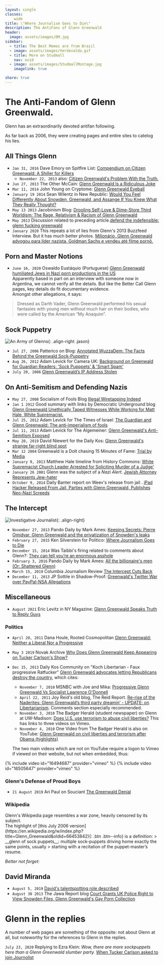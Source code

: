 ```yaml
---
layout: single
classes:
    wide
title: \"Where Journalism Goes to Die\"
description: The AntiFans of Glenn Greenwald
header:
  image: assets/images/DM.jpg
sidebar:
  - title: The Best Memes are from Brazil
  - image: assets/images/Verdevaldo.gif
  - title: More on Studmall
    nav: evid
  - image: assets/images/StudmallMontage.jpg
    imagelink: true

share: true
---
```


# The Anti-Fandom of Glenn Greenwald.

Glenn has an extraordinarily devoted antifan following.  

As far back as 2006, they were creating pages and entire sites to catelog his lies.


## All Things Glenn

- ``Jan 31, 2016`` Dave Emory on Spitfire List: [Compendium on Citizen Greenwald: A Shiller for Killers](http://spitfirelist.com/for-the-record/ftr-888-compendium-on-citizen-greenwald-a-shiller-for-killers/)
     - ``November 22, 2013`` also: [Citizen Greenwald's Problem With the Truth.](https://spitfirelist.com/news/citizen-greenwalds-problem-with-the-truth/)
- ``Jun 27, 2013`` The Other McCain: [Glenn Greenwald Is a Ridiculous Joke](https://theothermccain.com/2013/06/27/glenn-greenwald-is-a-ridiculous-joke-and-alas-the-internet-never-forgets/)
- ``Mar 11, 2014`` John Young on Cryptome: [Glenn Greenwald Eyeball](https://cryptome.org/2014-info/glenn-greenwald/glenn-greenwald.htm)
- ``January 19 2014`` Sean Wilentz in New Republic: [Would You Feel Differently About Snowden, Greenwald, and Assange If You Knew What They Really Thought?](https://newrepublic.com/article/116253/edward-snowden-glenn-greenwald-julian-assange-what-they-believe)
- ``May 13 2013`` Jacobinism Blog: [Drooling Self-Love & Dime-Store Third Worldism: The Rage, Relativism & Racism of Glenn Greenwald](http://jacobinism.blogspot.com/2013/05/drooling-self-love-dime-store-third.html)
- ``May 2013`` Discussion related to preceding article.[defend the indefensible: glenn fucking greenwald](https://www.ilxor.com/ILX/ThreadSelectedControllerServlet?action=showall&boardid=40&threadid=96478) 
- ``January 2020`` This repeats a lot of lies from Glenn's 2013 Buzzfeed Interview. But it has much better photos. 
[Milionário, Glenn Greenwald advogou para líder nazista, Goldman Sachs e vendeu até filme pornô.](https://ricardoantunes.com.br/exclusivo-milionario-glenn-greenwald-advogou-para-lider-nazista-goldman-sachs-e-vendeu-ate-filme-porno-conheca-sua-trajetoria/) 

## Porn and Master Notions

- ``June 16, 2020`` Oswaldo Eustáquio (Portuguese) [Glenn Greenwald humiliated Jews in Nazi porn productions in the US](https://emribeirao.com/policial/glenn-greenwald-humilhava-judeus-em-producoes-pornograficas-nazistas-nos-eua-37125)  
Apparently based in part on an interview with someone now in Argentina, we cannot verify all the details. But like the Better Call Glenn pages, key details do fit documentary evidence.  
Amongst other allegations, it says:  
> Dressed as Darth Vader, Glenn Greenwald performed his sexual fantasies with young men without much hair on their bodies, who were called by the American “My Anaquim”.


## Sock Puppetry

![An Army of Glenns](assets/images/glens.jpg){: .align-right .jason}
- ``Jul 27, 2006`` Patterico on Blog: [Annotated WuzzaDem: The Facts Behind the Greenwald Sock-Puppetry](http://patterico.com/2006/07/27/annotated-wuzzadem-the-facts-behind-the-greenwald-sock-puppetry/)
- ``Aug 26, 2012`` Adam Levick for Camera UK: [Background on Greenwald for Guardian Readers: 'Sock Pupppets' & 'Smart Spam'](https://camera-uk.org/2012/08/26/background-on-glenn-greenwald-for-guardian-readers-sock-puppets-smart-spam/)
- ``July 20, 2006`` [Glenn Greenwald’s IP Address Stolen](https://www.outsidethebeltway.com/glenn_greenwalds_ip_address_stolen/)



## On Anti-Semitism and Defending Nazis

- ``May 27, 2008`` Socialism of Fools Blog [Illegal Wiretapping Indeed](http://www.socialismfools.com/2008/05/illegal-wiretapping-indeed.html)
- ``Jan 1 2912`` Good summary with links by Democratic Underground blog [Glenn Greenwald Unethically Taped Witnesses While Working for Matt Hale, White Supremacist.](https://www.democraticunderground.com/1002101211)
- ``Jul 25, 2012`` Adam Levick for The Times of Israel: [The Guardian and Glenn Greenwald: The anti-imperialism of fools](https://blogs.timesofisrael.com/the-guardian-and-glenn-greenwald-the-anti-imperialism-of-fools/)
- ``Jul 11, 2013`` Adam Levick for The Algemeiner: [Glenn Greenwald's Anti-Semitism Exposed](https://www.algemeiner.com/2013/07/11/glenn-greenwalds-anti-semitism-exposed/)
- ``May 20, 2019`` David Niewert for the Daily Kos: [Glenn Greenwald's strange far-right blind spot](https://www.dailykos.com/stories/2019/5/20/1859118/-The-Tale-of-the-Pontifex-Maximus-and-His-Lawyer-Glenn-Greenwald-s-strange-far-right-blind-spot)
- ``Mar 12 2004`` Greenwald is a Dolt chasing 15 Minutes of Fame: [Trial by Media](https://archive.org/details/TrialByMediaByEdgarJ.Steele2004-OnMattHalesTrial)
- ``January 9, 2013`` Matthew Hale timeline from History Commons: [White Supremacist Church Leader Arrested for Soliciting Murder of a Judge'](https://web.archive.org/web/20130214223104/http://www.historycommons.org/context.jsp?item=a0103halearrest)
- ``January 26 2001`` Glenn was the subject of a _Nazi Alert_. [Jewish Attorney Represents Jew-hater](https://web.archive.org/web/20020701035631/http://www.jdl.org/enemies/nazi/greenwald.shtml)
- ``October 9, 2014`` Daily Banter report on Weev's release from jail . [iPad Hacker Released From Jail, Parties with Glenn Greenwald, Publishes Neo-Nazi Screeds](https://thedailybanter.com/2014/10/09/ipad-hacker-released-jail-parties-glenn-greenwald-publishes-neo-nazi-screeds/)


## The Intercept

![Investigative Journalist](assets/images/Kermit.gif){: .align-right}
- ``November 27, 2013`` Pando Daily by Mark Ames: [Keeping Secrets: Pierre Omidyar, Glenn Greenwald and the privatization of Snowden's leaks](https://pando.com/2013/11/27/keeping-secrets/)
- ``February 27, 2015`` Ken Silverstein for Politico: [Where Journalism Goes to Die](https://www.politico.com/magazine/story/2015/02/ken-silverstein-the-intercept-115586/)
- ``December 15, 2014``   Was Taibbi's firing related to comments about Glenn?: [They can tell you’re an enormous asshole](https://www.wired.com/2014/12/life-and-death-of-the-racket/)
- ``February 3, 2016`` Pando Daily by Mark Ames: [All the billionaire's men (Or: Shattered Glenn)](https://pando.com/2016/02/03/all-billionaires-men-or-shattered-glenn/)
- ``March 15, 2019`` Columbia Journalism Review [The Intercept Cuts Back](https://www.cjr.org/business_of_news/layoffs-the-intercept.php)
- ``December 11, 2013`` JP Sottile in Shadow-Proof: [Greenwald's Twitter War over PayPal-NSA Allegations](https://shadowproof.com/2013/12/11/twitter-hosts-epic-war-of-words-over-paypal-nsa-allegations/)

## Miscellaneous 

- ``August 2021`` Eric Levitz in NY Magazine: [Glenn Greenwald Speaks Truth to Reply Guys](https://nymag.com/intelligencer/2021/08/glenn-greenwald-speaks-truth-to-reply-guys.html)

### Politics

 - ``April 20, 2011`` Dana Houle, Rooted Cosmopolitan [Glenn Greenwald: Neither a Liberal Nor a Progressive](https://rootedcosmopolitan.wordpress.com/2011/04/20/glenn-greenwald-neither-a-liberal-nor-a-progressive/)
- ``May 3 2019`` Novak Archive [Why Does Glenn Greenwald Keep Appearing on Tucker Carlson's Show?](https://www.novakarchive.com/foias/2019/4/20/why-does-glenn-greenwald-keep-going-on-tucker-carlsons-show)
- ``Dec 15, 2013`` Daily Kos Community on "Koch Libertarian - Faux progressive Ratfucker" [Glenn Greenwald advocates letting Republicans destroy the country](https://www.dailykos.com/stories/2013/12/15/1262880/-Glenn-Greenwald-advocates-letting-Republicans-destroy-the-country), which cites:
    * ``November 7, 2010`` MSNBC with Joe and Mika: [Progressive Glenn Greenwald Vs Socialist Lawrence O'Donnell](https://www.youtube.com/watch?v=aMM9D9ge8uY)
    * ``April 22, 2011`` Joy Reid's old blog, The Reid Report. [Re-rise of the Naderites: Glenn Greenwald’s third party dreamin’ - UPDATE: on Libertarianism](https://web.archive.org/web/20110801052732/http://blog.reidreport.com/2011/04/re-rise-of-the-naderites-glenn-greenwalds-third-party-dreamin/). Comments section especially recommended.
    * ``November 3, 2010`` The Badger Herald (student newspaper) on Glenn at UW-Madison: [Does U.S. use terrorism to abuse civil liberties?](https://badgerherald.com/news/2010/11/03/does-us-use-terroris/) This has links to three videos on Vimeo.
    * ``November 4, 2010`` One Video from The Badger Herald is also on YouTube: [Glenn Greenwald on civil liberties and terrorism after Obama (highlights)](https://www.youtube.com/watch?v=xVjuBT5twJ4)
    
    The two main videos which are not on YouTube require a logon to Vimeo if viewed on their website, but not when embedded, thus:
<div class="vide">
{% include video id="16494687" provider="vimeo" %}  
{% include video id="16505647" provider="vimeo" %}
</div>


### Glenn's Defense of Proud Boys
- ``21 August 2019`` Ari Paul on Souciant [The Greenwald Denial](http://souciant.com/2019/08/the-greenwald-denial/)



### Wikipedia 
<aside>Glenn's Wikipedia page resembles a war zone, heavily censored by its subject.</aside>
The highlight of [this July 2006 version](https://en.wikipedia.org/w/index.php?title=Glenn_Greenwald&oldid=66453842){: .btn .btn--info} is a definition:
> __glenn of sock puppets__: multiple sock-puppets driving home exactly the same points, usually
> starting with a recitation of the puppet-master’s resume.

<br>

_Better not forget_:
## David Miranda

- ``August 5, 2019`` [David's talentspotting role described](https://www.agoraparana.com.br/politica/deputado-david-miranda-era-garoto-de-programa-e-vendia-drogas-em-boate-gay-no-rio-de-janeiro/)
- ``August 30 2013`` The Jawa Report blog [Court Grants UK Police Right to View Snowden Files, Glenn Greenwald's Gay Porn Collection](https://web.archive.org/web/20131113034015/http://mypetjawa.mu.nu/archives/216819.php)


# Glenn in the replies

A number of web pages are something of the opposite: not about Glenn at all, but noteworthy for the references to Glenn in the replies.

``July 23, 2020`` Replying to Ezra Klein: _Wow, there are more sockpuppets here than a Glenn Greenwald slumber party._ [When Tucker Carlson asked to join Journolist](http://voices.washingtonpost.com/ezra-klein/2010/07/when_tucker_carlson_asked_to_j.html)